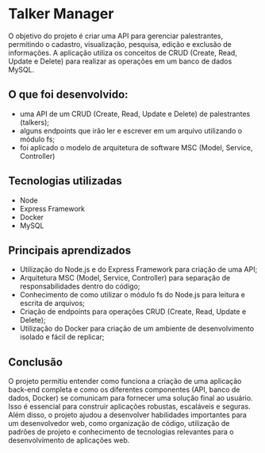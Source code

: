 # Talker Manager

O objetivo do projeto é criar uma API para gerenciar palestrantes, permitindo o cadastro, visualização, pesquisa, edição e exclusão de informações. A aplicação utiliza os conceitos de CRUD (Create, Read, Update e Delete) para realizar as operações em um banco de dados MySQL.

## O que foi desenvolvido:

<ul>
  <li>uma API de um CRUD (Create, Read, Update e Delete) de palestrantes (talkers);</li>
  <li>alguns endpoints que irão ler e escrever em um arquivo utilizando o módulo fs;</li>
  <li>foi aplicado o modelo de arquitetura de software MSC (Model, Service, Controller)</li>
</ul>

## Tecnologias utilizadas

<ul>
  <li>Node</li>
  <li>Express Framework</li>
  <li>Docker</li>
  <li>MySQL</li>
</ul>

## Principais aprendizados

<ul>
  <li>Utilização do Node.js e do Express Framework para criação de uma API;</li>
  <li>Arquitetura MSC (Model, Service, Controller) para separação de responsabilidades dentro do código;</li>
  <li>Conhecimento de como utilizar o módulo fs do Node.js para leitura e escrita de arquivos;</li>
  <li>Criação de endpoints para operações CRUD (Create, Read, Update e Delete);</li>
  <li>Utilização do Docker para criação de um ambiente de desenvolvimento isolado e fácil de replicar;</li>
</ul>

## Conclusão

O projeto permitiu entender como funciona a criação de uma aplicação back-end completa e como os diferentes componentes (API, banco de dados, Docker) se comunicam para fornecer uma solução final ao usuário. Isso é essencial para construir aplicações robustas, escaláveis e seguras. Além disso, o projeto ajudou a desenvolver habilidades importantes para um desenvolvedor web, como organização de código, utilização de padrões de projeto e conhecimento de tecnologias relevantes para o desenvolvimento de aplicações web.
